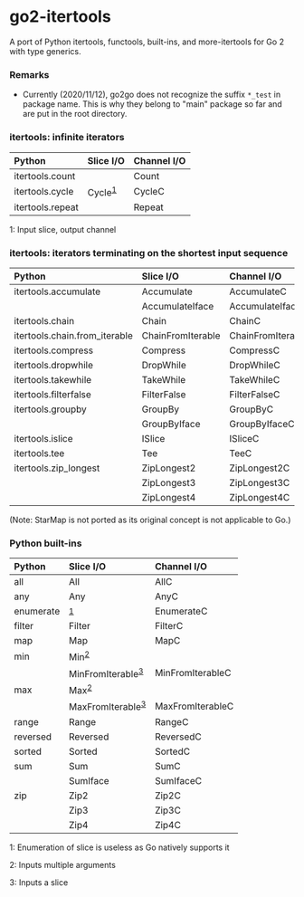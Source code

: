# go2-itertools

A port of Python itertools, functools, built-ins, and more-itertools for Go 2 with type generics.


### Remarks

- Currently (2020/11/12), go2go does not recognize the suffix `*_test` in package name. This is why they belong to "main" package so far and are put in the root directory.


### itertools: infinite iterators

|Python|Slice I/O|Channel I/O|
|:--|:--|:--|
|itertools.count||Count|
|itertools.cycle|Cycle<sup>[1](#infinite1)</sup>|CycleC|
|itertools.repeat||Repeat|

<a name="infinite1">1</a>: Input slice, output channel


### itertools: iterators terminating on the shortest input sequence

|Python|Slice I/O|Channel I/O|
|:--|:--|:--|
|itertools.accumulate|Accumulate|AccumulateC|
||AccumulateIface|AccumulateIfaceC|
|itertools.chain|Chain|ChainC|
|itertools.chain.from_iterable|ChainFromIterable|ChainFromIterableC|
|itertools.compress|Compress|CompressC|
|itertools.dropwhile|DropWhile|DropWhileC|
|itertools.takewhile|TakeWhile|TakeWhileC|
|itertools.filterfalse|FilterFalse|FilterFalseC|
|itertools.groupby|GroupBy|GroupByC|
||GroupByIface|GroupByIfaceC|
|itertools.islice|ISlice|ISliceC|
|itertools.tee|Tee|TeeC|
|itertools.zip_longest|ZipLongest2|ZipLongest2C|
||ZipLongest3|ZipLongest3C|
||ZipLongest4|ZipLongest4C|

(Note: StarMap is not ported as its original concept is not applicable to Go.)


### Python built-ins

|Python|Slice I/O|Channel I/O|
|:--|:--|:--|
|all|All|AllC|
|any|Any|AnyC|
|enumerate|<sup>[1](#builtins1)</sup>|EnumerateC|
|filter|Filter|FilterC|
|map|Map|MapC|
|min|Min<sup>[2](#builtins2)</sup>||
||MinFromIterable<sup>[3](#builtins3)</sup>|MinFromIterableC|
|max|Max<sup>[2](#builtins2)</sup>||
||MaxFromIterable<sup>[3](#builtins3)</sup>|MaxFromIterableC|
|range|Range|RangeC|
|reversed|Reversed|ReversedC|
|sorted|Sorted|SortedC|
|sum|Sum|SumC|
||SumIface|SumIfaceC|
|zip|Zip2|Zip2C|
||Zip3|Zip3C|
||Zip4|Zip4C|

<a name="builtins1">1</a>: Enumeration of slice is useless as Go natively supports it

<a name="builtins2">2</a>: Inputs multiple arguments

<a name="builtins3">3</a>: Inputs a slice
